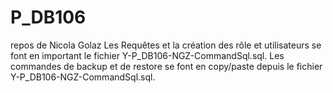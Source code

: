 # P_DB106
repos de Nicola Golaz
Les Requêtes et la création des rôle et utilisateurs se font en important le fichier Y-P_DB106-NGZ-CommandSql.sql.
Les commandes de backup et de restore se font en copy/paste depuis le fichier Y-P_DB106-NGZ-CommandSql.sql.

